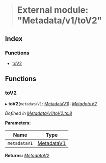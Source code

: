 > # External module: "Metadata/v1/toV2"

## Index

### Functions

* [toV2](_metadata_v1_tov2_.md#tov2)

## Functions

###  toV2

▸ **toV2**(`metadataV1`: [MetadataV1](../classes/_metadata_v1_metadata_.metadatav1.md)): *[MetadataV2](../classes/_metadata_v2_metadata_.metadatav2.md)*

*Defined in [Metadata/v1/toV2.ts:8](https://github.com/polkadot-js/api/blob/1c885a2/packages/types/src/Metadata/v1/toV2.ts#L8)*

**Parameters:**

Name | Type |
------ | ------ |
`metadataV1` | [MetadataV1](../classes/_metadata_v1_metadata_.metadatav1.md) |

**Returns:** *[MetadataV2](../classes/_metadata_v2_metadata_.metadatav2.md)*